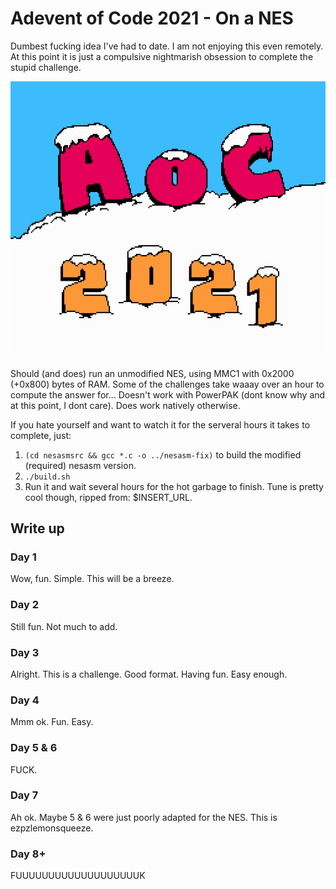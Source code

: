 # Adevent of Code 2021 - On a NES
Dumbest fucking idea I've had to date. I am not enjoying this even remotely. At this point it is just a compulsive nightmarish obsession to complete the stupid challenge.

![AoC 2021](intro.png)

Should (and does) run an unmodified NES, using MMC1 with 0x2000 (+0x800) bytes of RAM. Some of the challenges take waaay over an hour to compute the answer for... Doesn't work with PowerPAK (dont know why and at this point, I dont care). Does work natively otherwise.

If you hate yourself and want to watch it for the serveral hours it takes to complete, just:
1) `(cd nesasmsrc && gcc *.c -o ../nesasm-fix)` to build the modified (required) nesasm version.
2) `./build.sh`
3) Run it and wait several hours for the hot garbage to finish. Tune is pretty cool though, ripped from: $INSERT_URL.

## Write up

### Day 1
Wow, fun. Simple. This will be a breeze.

### Day 2
Still fun. Not much to add.

### Day 3
Alright. This is a challenge. Good format. Having fun. Easy enough.

### Day 4
Mmm ok. Fun. Easy.

### Day 5 & 6
FUCK.

### Day 7
Ah ok. Maybe 5 & 6 were just poorly adapted for the NES. This is ezpzlemonsqueeze.

### Day 8+
FUUUUUUUUUUUUUUUUUUUK

